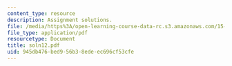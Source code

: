 ```yaml
---
content_type: resource
description: Assignment solutions.
file: /media/https%3A/open-learning-course-data-rc.s3.amazonaws.com/15-988-system-dynamics-self-study-fall-1998-spring-1999/945db476bed956b38edeec696cf53cfe_soln12.pdf
file_type: application/pdf
resourcetype: Document
title: soln12.pdf
uid: 945db476-bed9-56b3-8ede-ec696cf53cfe
---
```

